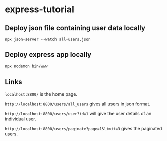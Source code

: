 # express-tutorial

## Deploy json file containing user data locally

```npx json-server --watch all-users.json```

## Deploy express app locally

```npx nodemon bin/www```

## Links

```localhost:8800/``` is the home page.

```http://localhost:8800/users/all_users``` gives all users in json format.

```http://localhost:8800/users/user?id=1``` will give the user details of an individual user.

```http://localhost:8800/users/paginate?page=1&limit=3``` gives the paginated users.
